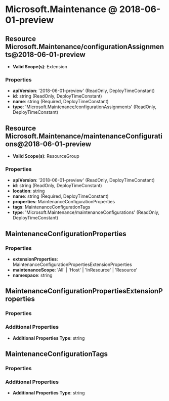 # Microsoft.Maintenance @ 2018-06-01-preview

## Resource Microsoft.Maintenance/configurationAssignments@2018-06-01-preview
* **Valid Scope(s)**: Extension
### Properties
* **apiVersion**: '2018-06-01-preview' (ReadOnly, DeployTimeConstant)
* **id**: string (ReadOnly, DeployTimeConstant)
* **name**: string (Required, DeployTimeConstant)
* **type**: 'Microsoft.Maintenance/configurationAssignments' (ReadOnly, DeployTimeConstant)

## Resource Microsoft.Maintenance/maintenanceConfigurations@2018-06-01-preview
* **Valid Scope(s)**: ResourceGroup
### Properties
* **apiVersion**: '2018-06-01-preview' (ReadOnly, DeployTimeConstant)
* **id**: string (ReadOnly, DeployTimeConstant)
* **location**: string
* **name**: string (Required, DeployTimeConstant)
* **properties**: MaintenanceConfigurationProperties
* **tags**: MaintenanceConfigurationTags
* **type**: 'Microsoft.Maintenance/maintenanceConfigurations' (ReadOnly, DeployTimeConstant)

## MaintenanceConfigurationProperties
### Properties
* **extensionProperties**: MaintenanceConfigurationPropertiesExtensionProperties
* **maintenanceScope**: 'All' | 'Host' | 'InResource' | 'Resource'
* **namespace**: string

## MaintenanceConfigurationPropertiesExtensionProperties
### Properties
### Additional Properties
* **Additional Properties Type**: string

## MaintenanceConfigurationTags
### Properties
### Additional Properties
* **Additional Properties Type**: string

